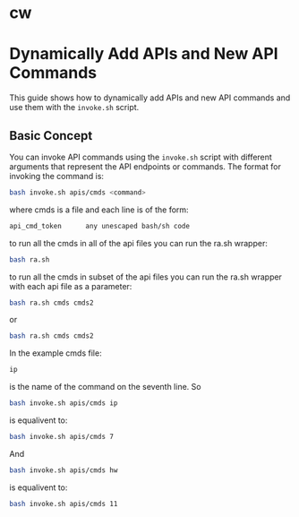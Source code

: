 # cw

# Dynamically Add APIs and New API Commands

This guide shows how to dynamically add APIs and new API commands and use them with the `invoke.sh` script.

## Basic Concept

You can invoke API commands using the `invoke.sh` script with different arguments that represent the API endpoints or commands. The format for invoking the command is:

```bash
bash invoke.sh apis/cmds <command>
```

where cmds is a file and each line is of the form:

```bash
api_cmd_token      any unescaped bash/sh code
```

to run all the cmds in all of the api files you can run the ra.sh wrapper:
```bash 
bash ra.sh 
``` 

to run all the cmds in subset of the api files you can run the ra.sh wrapper with each api file as a parameter:
```bash 
bash ra.sh cmds cmds2
```
or 
```bash 
bash ra.sh cmds cmds2
```

In the example cmds file: 
```bash 
ip
``` 
is the name of the command on the seventh line. So
```bash
bash invoke.sh apis/cmds ip
```
is equalivent to:
```bash
bash invoke.sh apis/cmds 7
```
And
```bash
bash invoke.sh apis/cmds hw 
```
is equalivent to:
```bash
bash invoke.sh apis/cmds 11
```

